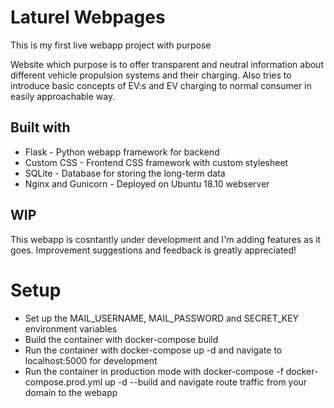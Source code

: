 # Laturel Webpages

This is my first live webapp project with purpose 

Website which purpose is to offer transparent and neutral information about different vehicle propulsion systems and their charging. Also tries to introduce basic concepts of EV:s and EV charging to normal consumer in easily approachable way.

## Built with
* Flask - Python webapp framework for backend
* Custom CSS - Frontend CSS framework with custom stylesheet
* SQLite - Database for storing the long-term data
* Nginx and Gunicorn - Deployed on Ubuntu 18.10 webserver

## WIP
This webapp is cosntantly under development and I'm adding features as it goes. Improvement suggestions and feedback is greatly appreciated!

# Setup

* Set up the MAIL_USERNAME, MAIL_PASSWORD and SECRET_KEY environment variables
* Build the container with docker-compose build
* Run the container with docker-compose up -d and navigate to localhost:5000 for development
* Run the container in production mode with docker-compose -f docker-compose.prod.yml up -d --build and navigate route traffic from your domain to the webapp

